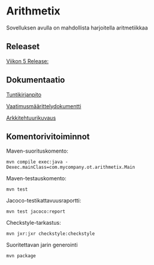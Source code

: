 # Arithmetix

Sovelluksen avulla on mahdollista harjoitella aritmetiikkaa

## Releaset

[Viikon 5 Release: ](https://github.com/vlappala/ot-harjoitustyoSYKSY19/releases/tag/viikko5)

## Dokumentaatio

[Tuntikirjanpito](https://github.com/vlappala/ot-harjoitustyoSYKSY19/blob/master/dokumentointi/tuntikirjanpito.md)

[Vaatimusmäärittelydokumentti](https://github.com/vlappala/ot-harjoitustyoSYKSY19/blob/master/dokumentointi/vaatimusmaarittely.md)

[Arkkitehtuurikuvaus](https://github.com/vlappala/ot-harjoitustyoSYKSY19/blob/master/dokumentointi/arkkitehtuuri.md)

## Komentorivitoiminnot



Maven-suorituskomento: 

    mvn compile exec:java -Dexec.mainClass=com.mycompany.ot.arithmetix.Main
    
Maven-testauskomento:

    mvn test

Jacoco-testikattavuusraportti:

    mvn test jacoco:report
    
Checkstyle-tarkastus:

    mvn jxr:jxr checkstyle:checkstyle

Suoritettavan jarin generointi

    mvn package
